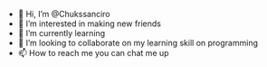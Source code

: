 - 👋 Hi, I’m @Chukssanciro
- 👀 I’m interested in making new friends
- 🌱 I’m currently learning
- 💞️ I’m looking to collaborate on my learning skill on programming
- 📫 How to reach me you can chat me up

<!---
Chukssanciro/Chukssanciro is a ✨ special ✨ repository because its `README.md` (this file) appears on your GitHub profile.
You can click the Preview link to take a look at your changes.
--->
